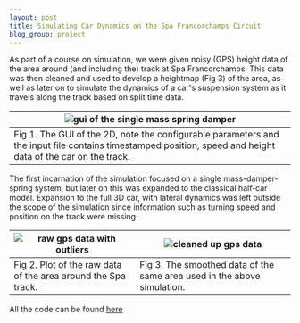 ```yaml
---
layout: post
title: Simulating Car Dynamics on the Spa Francorchamps Circuit
blog_group: project
---
```



As part of a course on simulation, we were given noisy (GPS) height data of the area around (and including the) track at Spa Francorchamps. This data was then cleaned and used to develop a heightmap (Fig 3) of the area, as well as later on to simulate the dynamics of a car's suspension system as it travels along the track based on split time data.

|![gui of the single mass spring damper]({{site.url}}/images/spa/gui.png)|
|---|
|Fig 1. The GUI of the 2D, note the configurable parameters and the input file contains timestamped position, speed and height data of the car on the track.|

The first incarnation of the simulation focused on a single mass-damper-spring system, but later on this was expanded to the classical half-car model. Expansion to the full 3D car, with lateral dynamics was left outside the scope of the simulation since information such as turning speed and position on the track were missing.

|![raw gps data with outliers]({{site.url}}/images/spa/raw.png)|![cleaned up gps data]({{site.url}}/images/spa/smooth.png)|
|---|---|
|Fig 2. Plot of the raw data of the area around the Spa track. | Fig 3. The smoothed data of the same area used in the above simulation. |

All the code can be found [here](http://www.github.com/mephistophyles/simulatieopdracht)
